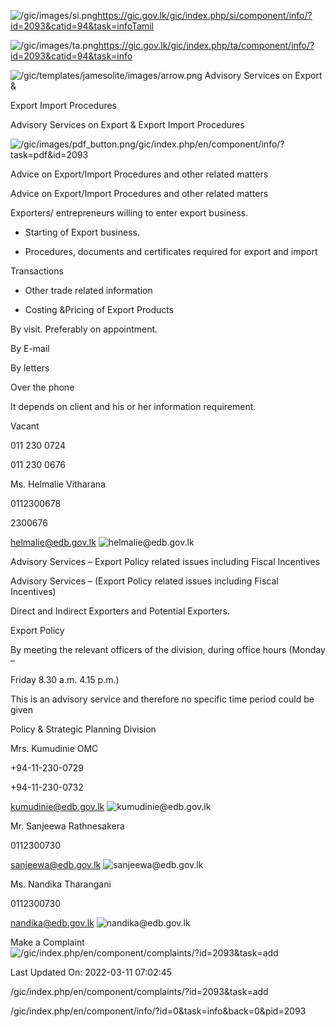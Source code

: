 <!-- Source: https://gic.gov.lk/gic/index.php/en/component/info/?id=2093&catid=94&task=info -->

![/gic/images/si.png](/gic/images/si.png)https://gic.gov.lk/gic/index.php/si/component/info/?id=2093&catid=94&task=infoTamil

![/gic/images/ta.png](/gic/images/ta.png)https://gic.gov.lk/gic/index.php/ta/component/info/?id=2093&catid=94&task=info

![/gic/templates/jamesolite/images/arrow.png](/gic/templates/jamesolite/images/arrow.png) Advisory Services on Export &

Export Import Procedures

Advisory Services on Export & Export Import Procedures

![/gic/images/pdf_button.png](/gic/images/pdf_button.png)/gic/index.php/en/component/info/?task=pdf&id=2093

Advice on Export/Import Procedures and other related matters

Advice on Export/Import Procedures and other related matters

Exporters/ entrepreneurs willing to enter export business. 

 * Starting of Export business.

 * Procedures, documents and certificates required for export and import

 Transactions

 * Other trade related information

 * Costing &Pricing of Export Products

By visit. Preferably on appointment.

By E-mail

By letters

Over the phone

It depends on client and his or her information requirement.

Vacant

011 230 0724

011 230 0676

Ms. Helmalie Vitharana

0112300678

2300676

helmalie@edb.gov.lk ![helmalie@edb.gov.lk](helmalie@edb.gov.lk)

Advisory Services – Export Policy related issues including Fiscal Incentives

Advisory Services – (Export Policy related issues including Fiscal Incentives)

Direct and Indirect Exporters and Potential Exporters.

Export Policy

By meeting the relevant officers of the division, during office hours (Monday –

Friday 8.30 a.m. 4.15 p.m.)

This is an advisory service and therefore no specific time period could be given

Policy & Strategic Planning Division

Mrs. Kumudinie OMC

+94-11-230-0729

+94-11-230-0732

kumudinie@edb.gov.lk ![kumudinie@edb.gov.lk](kumudinie@edb.gov.lk)

Mr. Sanjeewa Rathnesakera

0112300730

sanjeewa@edb.gov.lk ![sanjeewa@edb.gov.lk](sanjeewa@edb.gov.lk)

Ms. Nandika Tharangani

0112300730

nandika@edb.gov.lk ![nandika@edb.gov.lk](nandika@edb.gov.lk)

Make a Complaint ![/gic/index.php/en/component/complaints/?id=2093&task=add](/gic/index.php/en/component/complaints/?id=2093&task=add)

Last Updated On: 2022-03-11 07:02:45

/gic/index.php/en/component/complaints/?id=2093&task=add

/gic/index.php/en/component/info/?id=0&task=info&back=0&pid=2093